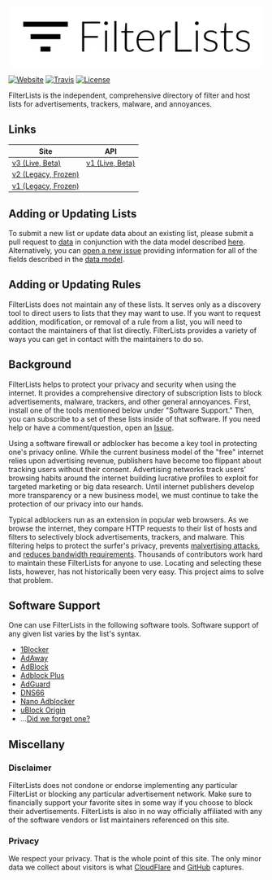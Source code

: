 ![FilterLists](https://github.com/collinbarrett/FilterLists/blob/master/imgs/logo_filterlists.png)

[![Website](https://img.shields.io/website-up-down-green-red/http/shields.io.svg)](https://filterlists.com/)
[![Travis](https://img.shields.io/travis/collinbarrett/FilterLists.svg?label=travis)](https://travis-ci.org/collinbarrett/FilterLists)
[![License](https://img.shields.io/badge/License-MIT-green.svg)](https://github.com/collinbarrett/FilterLists/blob/master/LICENSE)

FilterLists is the independent, comprehensive directory of filter and host lists for advertisements, trackers, malware, and annoyances.

## Links
| Site                                                | API                                                    |
| --------------------------------------------------- | ------------------------------------------------------ |
| [v3 (Live, Beta)](https://filterlists.com/)         | [v1 (Live, Beta)](https://filterlists.com/api/swagger/)|
| [v2 (Legacy, Frozen)](https://v2.filterlists.com/)  |                                                        |
| [v1 (Legacy, Frozen)](https://v1.filterlists.com/)  |                                                        |

## Adding or Updating Lists

To submit a new list or update data about an existing list, please submit a pull request to [data](https://github.com/collinbarrett/FilterLists/tree/master/data) in conjunction with the data model described [here](https://github.com/collinbarrett/FilterLists/wiki/Data-Model_sidebar). Alternatively, you can [open a new issue](https://github.com/collinbarrett/FilterLists/issues/new) providing information for all of the fields described in the [data model](https://github.com/collinbarrett/FilterLists/wiki/Data-Model_sidebar).

## Adding or Updating Rules

FilterLists does not maintain any of these lists. It serves only as a discovery tool to direct users to lists that they may want to use. If you want to request addition, modification, or removal of a rule from a list, you will need to contact the maintainers of that list directly. FilterLists provides a variety of ways you can get in contact with the maintainers to do so.

## Background

FilterLists helps to protect your privacy and security when using the internet. It provides a comprehensive directory of subscription lists to block advertisements, malware, trackers, and other general annoyances. First, install one of the tools mentioned below under "Software Support." Then, you can subscribe to a set of these lists inside of that software. If you need help or have a comment/question, open an [Issue](https://github.com/collinbarrett/FilterLists/issues).

Using a software firewall or adblocker has become a key tool in protecting one's privacy online. While the current business model of the "free" internet relies upon advertising revenue, publishers have become too flippant about tracking users without their consent. Advertising networks track users' browsing habits around the internet building lucrative profiles to exploit for targeted marketing or big data research. Until internet publishers develop more transparency or a new business model, we must continue to take the protection of our privacy into our hands.

Typical adblockers run as an extension in popular web browsers. As we browse the internet, they compare HTTP requests to their list of hosts and filters to selectively block advertisements, trackers, and malware. This filtering helps to protect the surfer's privacy, prevents [malvertising attacks](http://www.wired.com/insights/2014/11/malvertising-is-cybercriminals-latest-sweet-spot/ "Why Malvertising Is Cybercriminals' Latest Sweet Spot - Wired"), and [reduces bandwidth requirements](http://venturebeat.com/2015/07/08/blocking-ads-can-cut-network-traffic-25-to-40-study-shows/ "Blocking Ads Can Cut Network Traffic 25% to 40%, Study Shows - VentureBeat"). Thousands of contributors work hard to maintain these FilterLists for anyone to use. Locating and selecting these lists, however, has not historically been very easy. This project aims to solve that problem.

## Software Support

One can use FilterLists in the following software tools. Software support of any given list varies by the list's syntax.

*   [1Blocker](https://1blocker.com/)
*   [AdAway](https://adaway.org/)
*   [AdBlock](https://getadblock.com/)
*   [Adblock Plus](https://adblockplus.org/)
*   [AdGuard](https://adguard.com/)
*   [DNS66](https://github.com/julian-klode/dns66)
*   [Nano Adblocker](https://github.com/NanoAdblocker/NanoCore)
*   [uBlock Origin](https://github.com/gorhill/uBlock)
*   ...[Did we forget one?](https://github.com/collinbarrett/FilterLists/issues)

## Miscellany

### Disclaimer

FilterLists does not condone or endorse implementing any particular FilterList or blocking any particular advertisement network. Make sure to financially support your favorite sites in some way if you choose to block their advertisements. FilterLists is also in no way officially affiliated with any of the software vendors or list maintainers referenced on this site.

### Privacy

We respect your privacy. That is the whole point of this site. The only minor data we collect about visitors is what [CloudFlare](https://www.cloudflare.com/analytics/) and [GitHub](https://help.github.com/articles/github-privacy-statement/) captures.
